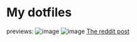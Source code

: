 # My dotfiles
previews: ![image](https://user-images.githubusercontent.com/67065165/156595259-2c0f8b68-a57d-43d3-91b9-e8194c8ef8e7.png)
![image](https://user-images.githubusercontent.com/67065165/156595286-3dd40cd5-f287-424d-98d6-286116ac2bc9.png)
[The reddit post](https://www.reddit.com/r/unixporn/comments/t5tx4c/i3gaps_first_i3_post_in_a_while/)
